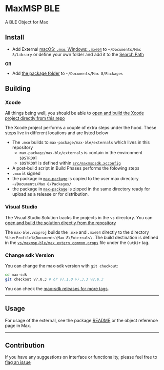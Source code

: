 # MaxMSP BLE

A BLE Object for Max

## Install

-   Add External [macOS: `.mxo`, Windows: `.mxe64`](https://github.com/mhamilt/maxmsp-ble/releases/download/0.1.0-alpha/max-ble.mxo.zip) to `~/Documents/Max 8/Library` or define your own folder and add it to the [Search Path](https://docs.cycling74.com/max8/vignettes/search_path)

**OR**

-   Add [the package folder](https://github.com/mhamilt/maxmsp-ble/releases/download/0.1-alpha.6/max-ble.zip) to `~/Documents/Max 8/Packages`

## Building

### Xcode

All things being well, you should be able to [open and build the Xcode project directly from this repo](xcode://clone?repo=https%3A%2F%2Fgithub.com%2Fmhamilt%2Fmaxmsp-ble)

The Xcode project performs a couple of extra steps under the hood. These steps live in different locations and are listed below

-   The `.mxo` builds to `max-package/max-ble/externals` which lives in this repository
    -   `max-package/max-ble/externals` is contain in the environment `$DSTROOT`
    -   `$DSTROOT` is defined within [`src/maxmspsdk.xcconfig`](src/maxmspsdk.xcconfig)
-   A post-build script in Build Phases performs the folowing steps
-   `.mxo` is signed
-   the package in [`max-package`](max-package/) is copied to the user max directory `~/Documents/Max 8/Packages/`
-   the package in [`max-package`](max-package/) is zipped in the same directory ready for upload as a release or for distribution.

### Visual Studio

The Visual Studio Solution tracks the projects in the `vs` directory. You can [open and build the solution directly from the repository](git-client://clone?repo=https%3A%2F%2Fgithub.com%2Fmhamilt%2Fmaxmsp-ble)

The `max-ble.vcxproj` builds the `.mxe` and `.mxe64` directly to the directory `%UserProfile%\Documents\Max 8\Externals\`. The build destination is defined in the [`vs/maxmsp-ble/max_extern_common.props`](vs/maxmsp-ble/max_extern_common.props) file under the `OutDir` tag.

### Change sdk Version

You can change the max-sdk version with `git checkout`:

```sh
cd max-sdk
git checkout v7.0.3 # or v7.1.0 v7.3.3 v8.0.3
```

You can check the [max-sdk releases for more tags](https://github.com/Cycling74/max-sdk/releases).

* * *

## Usage

For usage of the external, see the package [README](max-package/max-ble/README.md) or the object reference page in Max.

* * *

## Contribution

If you have any suggestions on interface or functionality, please feel free to [flag an issue](issues/new)
